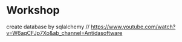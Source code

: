 # Workshop

create database by sqlalchemy
//
https://www.youtube.com/watch?v=W6aqCFJp7Xo&ab_channel=Antidasoftware